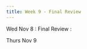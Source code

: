 ```yaml
---
title: Week 9 - Final Review
---
```


Wed Nov 8
: Final Review
   : <!--[Notebook](#), [Solutions](#) -->

Thurs Nov 9
<!-- : **Homework**{: .label .label-blue }Example name, SQL -->
  <!-- : [Solutions](#) -->